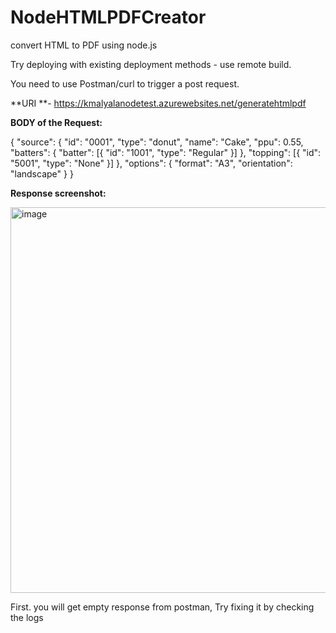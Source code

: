# NodeHTMLPDFCreator
convert HTML to PDF using node.js

Try deploying with existing deployment methods - use remote build.

You need to use Postman/curl to trigger a post request.

**URI **-  https://kmalyalanodetest.azurewebsites.net/generatehtmlpdf

**BODY of the Request:**

{
	"source": {
		"id": "0001",
		"type": "donut",
		"name": "Cake",
		"ppu": 0.55,
		"batters": {
			"batter": [{
				"id": "1001",
				"type": "Regular"
			}]
		},
		"topping": [{
			"id": "5001",
			"type": "None"
		}]
	},
	"options": {
		"format": "A3",
		"orientation": "landscape"
	}
}

**Response screenshot:**

<img width="617" alt="image" src="https://user-images.githubusercontent.com/84483984/170003122-ef7e7b65-3ebd-4473-8daf-c8c8162d7e42.png">

First. you will get empty response from postman, Try fixing it by checking the logs
